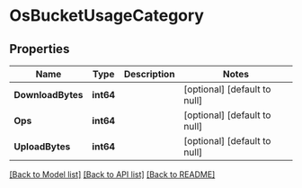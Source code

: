 # OsBucketUsageCategory

## Properties
Name | Type | Description | Notes
------------ | ------------- | ------------- | -------------
**DownloadBytes** | **int64** |  | [optional] [default to null]
**Ops** | **int64** |  | [optional] [default to null]
**UploadBytes** | **int64** |  | [optional] [default to null]

[[Back to Model list]](../README.md#documentation-for-models) [[Back to API list]](../README.md#documentation-for-api-endpoints) [[Back to README]](../README.md)


